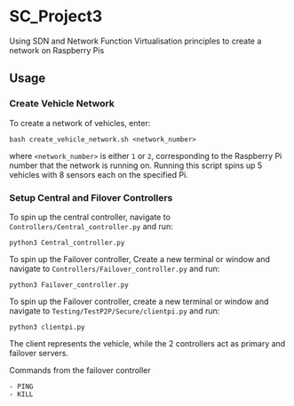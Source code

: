 # SC_Project3
Using SDN and Network Function Virtualisation principles to create a network on Raspberry Pis

## Usage
### Create Vehicle Network
To create a network of vehicles, enter:
```
bash create_vehicle_network.sh <network_number>
```
where `<network_number>` is either `1` or `2`, corresponding to the Raspberry Pi number that the network is running on. Running this script spins up 5 vehicles with 8 sensors each on the specified Pi.

### Setup Central and Filover Controllers
To spin up the central controller, navigate to `Controllers/Central_controller.py` and run:
```
python3 Central_controller.py
```
To spin up the Failover controller, Create a new terminal or window and navigate to `Controllers/Failover_controller.py` and run:
```
python3 Failover_controller.py
```
To spin up the Failover controller, create a new terminal or window and navigate to `Testing/TestP2P/Secure/clientpi.py` and run:
```
python3 clientpi.py
```

The client represents the vehicle, while the 2 controllers act as primary and failover servers.

Commands from the failover controller
```
- PING
- KILL
```
